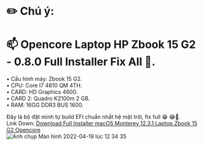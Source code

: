 # ✏️  Chú ý: 
# 📫 Opencore Laptop HP Zbook 15 G2 - 0.8.0 Full Installer Fix All 🥰.               


• Cấu hình máy: Zbook 15 G2.                             
• CPU: Core I7 4810 QM 4TH.                                      
• CARD: HD Graphics 4600.                                          
• CARD 2: Quadro K2100m 2 GB.                                                                                                                       
• RAM: 16GG DDR3 BUS 1600.


Đây là bộ đặt mình tự build EFI chuẩn nhất hệ mặt trời, fix full 😁 😂🤣.                                                
Link Down: [Download Full Installer macOS Monterey 12.3.1 Laptop Zbook 15 G2 Opencore](https://drive.google.com/drive/u/2/folders/1D2aPrGwLULIiQi9aHAe_f1NG5pIVAHx4 )                       
![Ảnh chụp Màn hình 2022-04-19 lúc 12 34 35](https://user-images.githubusercontent.com/103987160/163943326-f0feba96-c7ee-4e5e-8a48-26573a480818.png)
